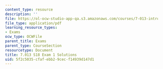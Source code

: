 ```yaml
---
content_type: resource
description: ''
file: https://ol-ocw-studio-app-qa.s3.amazonaws.com/courses/7-013-introductory-biology-spring-2018/5f2c5035cfafebb29cecf14939d147d1_MIT7_013s18_E1S.pdf
file_type: application/pdf
learning_resource_types:
- Exams
ocw_type: OCWFile
parent_title: Exams
parent_type: CourseSection
resourcetype: Document
title: 7.013 S18 Exam 1 Solutions
uid: 5f2c5035-cfaf-ebb2-9cec-f14939d147d1
---
```

